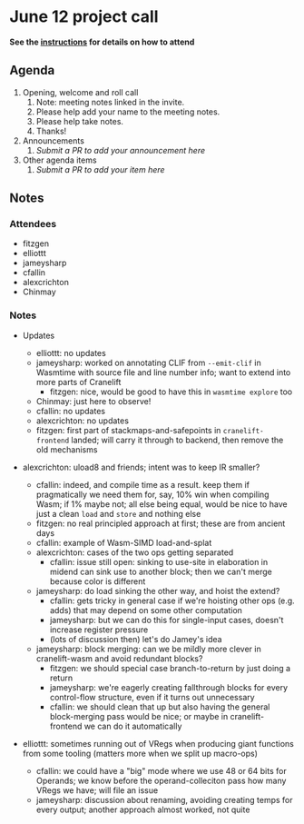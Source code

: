 # June 12 project call

**See the [instructions](../README.md) for details on how to attend**

## Agenda
1. Opening, welcome and roll call
    1. Note: meeting notes linked in the invite.
    1. Please help add your name to the meeting notes.
    1. Please help take notes.
    1. Thanks!
1. Announcements
    1. _Submit a PR to add your announcement here_
1. Other agenda items
    1. _Submit a PR to add your item here_

## Notes

### Attendees

- fitzgen
- elliottt
- jameysharp
- cfallin
- alexcrichton
- Chinmay

### Notes

- Updates
  - elliottt: no updates
  - jameysharp: worked on annotating CLIF from `--emit-clif` in Wasmtime with
    source file and line number info; want to extend into more parts of
    Cranelift
    - fitzgen: nice, would be good to have this in `wasmtime explore` too
  - Chinmay: just here to observe!
  - cfallin: no updates
  - alexcrichton: no updates
  - fitzgen: first part of stackmaps-and-safepoints in `cranelift-frontend`
    landed; will carry it through to backend, then remove the old mechanisms

- alexcrichton: uload8 and friends; intent was to keep IR smaller?
  - cfallin: indeed, and compile time as a result. keep them if pragmatically
    we need them for, say, 10% win when compiling Wasm; if 1% maybe not; all
    else being equal, would be nice to have just a clean `load` and `store` and
    nothing else
  - fitzgen: no real principled approach at first; these are from ancient days
  - cfallin: example of Wasm-SIMD load-and-splat
  - alexcrichton: cases of the two ops getting separated
    - cfallin: issue still open: sinking to use-site in elaboration in midend
      can sink use to another block; then we can't merge because color is
      different
  - jameysharp: do load sinking the other way, and hoist the extend?
    - cfallin: gets tricky in general case if we're hoisting other ops (e.g.
      adds) that may depend on some other computation
    - jameysharp: but we can do this for single-input cases, doesn't increase
      register pressure
    - (lots of discussion then) let's do Jamey's idea
  - jameysharp: block merging: can we be mildly more clever in cranelift-wasm
    and avoid redundant blocks?
    - fitzgen: we should special case branch-to-return by just doing a return
    - jameysharp: we're eagerly creating fallthrough blocks for every
      control-flow structure, even if it turns out unnecessary
    - cfallin: we should clean that up but also having the general
      block-merging pass would be nice; or maybe in cranelift-frontend we can
      do it automatically

- elliottt: sometimes running out of VRegs when producing giant functions from
  some tooling (matters more when we split up macro-ops)
  - cfallin: we could have a "big" mode where we use 48 or 64 bits for
    Operands; we know before the operand-colleciton pass how many VRegs we
    have; will file an issue
  - jameysharp: discussion about renaming, avoiding creating temps for every
    output; another approach almost worked, not quite
